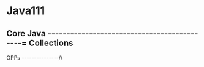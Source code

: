 # Java111

Core Java
--------------------------------------------=
Collections
----------------------------------------------------------
OPPs
---------------//
